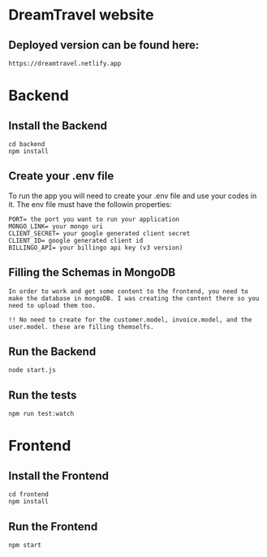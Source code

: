 # DreamTravel website

## Deployed version can be found here:
    https://dreamtravel.netlify.app

# Backend
## Install the Backend

    cd backend
    npm install

## Create your .env file
To run the app you will need to create your .env file and use your codes in it. The env file must have the followin properties:

    PORT= the port you want to run your application
    MONGO_LINK= your mongo uri
    CLIENT_SECRET= your google generated client secret
    CLIENT_ID= google generated client id
    BILLINGO_API= your billingo api key (v3 version)

## Filling the Schemas in MongoDB

    In order to work and get some content to the frontend, you need to make the database in mongoDB. I was creating the content there so you need to upload them too.
    
    !! No need to create for the customer.model, invoice.model, and the user.model. these are filling themselfs. 

## Run the Backend

    node start.js

## Run the tests

    npm run test:watch

# Frontend
## Install the Frontend

    cd frontend
    npm install

## Run the Frontend

    npm start
